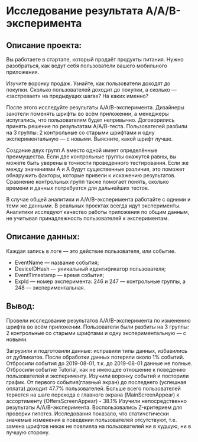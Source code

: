 # Исследование результата A/A/B-эксперимента

## Описание проекта:

Вы работаете в стартапе, который продаёт продукты питания. Нужно разобраться, как ведут себя пользователи вашего мобильного приложения.

Изучите воронку продаж. Узнайте, как пользователи доходят до покупки. Сколько пользователей доходит до покупки, а сколько — «застревает» на предыдущих шагах? На каких именно?

После этого исследуйте результаты A/A/B-эксперимента. Дизайнеры захотели поменять шрифты во всём приложении, а менеджеры испугались, что пользователям будет непривычно. Договорились принять решение по результатам A/A/B-теста. Пользователей разбили на 3 группы: 2 контрольные со старыми шрифтами и одну экспериментальную — с новыми. Выясните, какой шрифт лучше.

Создание двух групп A вместо одной имеет определённые преимущества. Если две контрольные группы окажутся равны, вы можете быть уверены в точности проведенного тестирования. Если же между значениями A и A будут существенные различия, это поможет обнаружить факторы, которые привели к искажению результатов. Сравнение контрольных групп также помогает понять, сколько времени и данных потребуется для дальнейших тестов.

В случае общей аналитики и A/A/B-эксперимента работайте с одними и теми же данными. В реальных проектах всегда идут эксперименты. Аналитики исследуют качество работы приложения по общим данным, не учитывая принадлежность пользователей к экспериментам.


## Описание данных:

Каждая запись в логе — это действие пользователя, или событие.
- EventName — название события;
- DeviceIDHash — уникальный идентификатор пользователя;
- EventTimestamp — время события;
- ExpId — номер эксперимента: 246 и 247 — контрольные группы, а 248 — экспериментальная.

## Вывод:

Провели исследование результатов A/A/B-эксперимента по изменению шрифта во всём приложении. Пользователи были разбиты на 3 группы: 2 контрольные со старыми шрифтами и одну экспериментальную — с новыми.

Загрузили и подготовили данные: исправили типы данных, избавились от дубликатов. После обработки данных потеряли около 1% событий.
Отбросили события до 2019-08-01, т.к. до 2019-08-01 данные не полные. Отбросили событие Tutorial, как не имеющее отношение к поведению пользователей и эксперименту.
Изучили воронку событий и посторили график. От первого события(главный экран) до последнего (успешная оплата) доходит 47.7% пользователей. Больше всего пользователей теряется на шаге перехода с главного экрана (MainScreenAppear) к ассортименту (OffersScreenAppear) - 38.1%
Изучили непосредственно результаты A/A/B-эксперимента. Воспользовались Z-критерием для проверки гипотез. Исследования показало, что статичстически значемые изменения в поведении пользователей отсутствуют, т.е. замена шрифтов никак не повлияла на пользователей ни в худшую, ни в лучшую сторону.
